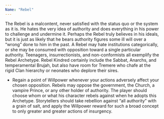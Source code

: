```yaml
---
Name: "Rebel"
---
```


The Rebel is a malcontent, never satisfied with the status quo or the system as it is. He hates the very idea of authority and does everything in his power to challenge and undermine it. Perhaps the Rebel truly believes in his ideals, but it is just as likely that he bears authority figures some ill will over a “wrong” done to him in the past. A Rebel may hate institutions categorically, or she may be consumed with opposition toward a single particular authority. Teenagers, insurrectionists, and non-conformists all exemplify the Rebel Archetype. Rebel Kindred certainly include the Sabbat, Anarchs, and temperamental Brujah, but also have room for Tremere who chafe at the rigid Clan hierarchy or neonates who deplore their sires.
 - Regain a point of Willpower whenever your actions adversely affect your chosen opposition. Rebels may oppose the government, the Church, a vampire Prince, or any other holder of authority. The player should choose whom or what his character rebels against when he adopts this Archetype. Storytellers should take rebellion against “all authority” with a grain of salt, and apply the Willpower reward for such a broad concept to only greater and greater actions of insurgency.